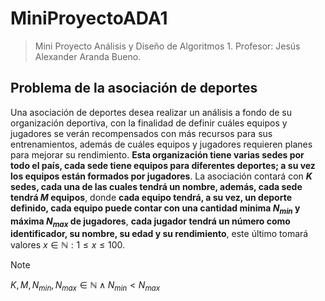 # MiniProyectoADA1
> Mini Proyecto Análisis y Diseño de Algoritmos 1. Profesor: Jesús Alexander Aranda Bueno.

## Problema de la asociación de deportes
Una asociación de deportes desea realizar un análisis a fondo de su organización
deportiva, con la finalidad de definir cuáles equipos y jugadores se verán recompensados 
con más recursos para sus entrenamientos, además de cuáles equipos y jugadores requieren 
planes para mejorar su rendimiento. **Esta organización tiene varias sedes por todo el país,
cada sede tiene equipos para diferentes deportes; a su vez los equipos están formados por 
jugadores**. La asociación contará con **$K$ sedes, cada una de las cuales tendrá un nombre,
además, cada sede tendrá $M$ equipos**, donde **cada equipo tendrá, a su vez, un deporte definido,
cada equipo puede contar con una cantidad minima $N_{min}$ y máxima $N_{max}$ de jugadores**,
**cada jugador tendrá un número como identificador, su nombre, su edad y su rendimiento**, este 
último tomará valores $x \in \mathbb{N} :1\leqslant x \leqslant 100$.

> [!NOTE]
> $K,M,N_{min},N_{max} \in \mathbb{N} \wedge N_{min}<N_{max}$
